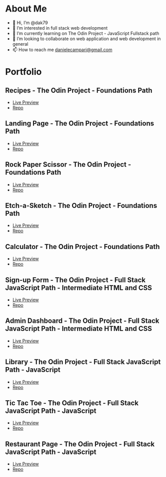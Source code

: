 # About Me
- 👋 Hi, I’m @dak79
- 👀 I’m interested in full stack web development
- 🌱 I’m currently learning on The Odin Project - JavaScript Fullstack path
- 💞️ I’m looking to collaborate on web application and web development in general
- 📫 How to reach me danielecampari@gmail.com

# Portfolio

## Recipes - The Odin Project - Foundations Path
* [Live Preview](https://dak79.github.io/odin-recipes/)
* [Repo](https://github.com/dak79/odin-recipes)

## Landing Page - The Odin Project - Foundations Path
* [Live Preview](https://dak79.github.io/odin-landing/)
* [Repo](https://github.com/dak79/odin-landing)

## Rock Paper Scissor - The Odin Project - Foundations Path
* [Live Preview](https://dak79.github.io/odin-rock/)
* [Repo](https://github.com/dak79/odin-rock)

## Etch-a-Sketch - The Odin Project - Foundations Path
* [Live Preview](https://dak79.github.io/odin-etch-a-sketch/)
* [Repo](https://github.com/dak79/odin-etch-a-sketch)

## Calculator - The Odin Project - Foundations Path
* [Live Preview](https://dak79.github.io/odin-calculator/)
* [Repo](https://github.com/dak79/odin-calculator)

## Sign-up Form - The Odin Project - Full Stack JavaScript Path - Intermediate HTML and CSS
* [Live Preview](https://dak79.github.io/odin-sign-up-form/)
* [Repo](https://github.com/dak79/odin-sign-up-form)

## Admin Dashboard - The Odin Project - Full Stack JavaScript Path - Intermediate HTML and CSS
* [Live Preview](https://dak79.github.io/odin-admin-dashboard/)
* [Repo](https://github.com/dak79/odin-admin-dashboard)

## Library - The Odin Project - Full Stack JavaScript Path - JavaScript
* [Live Preview](https://dak79.github.io/odin-library/)
* [Repo](https://github.com/dak79/odin-library)

## Tic Tac Toe - The Odin Project - Full Stack JavaScript Path - JavaScript
* [Live Preview](https://dak79.github.io/odin-tic-tac-toe/)
* [Repo](https://github.com/dak79/odin-tic-tac-toe)

## Restaurant Page - The Odin Project - Full Stack JavaScript Path - JavaScript
* [Live Preview](https://dak79.github.io/odin-restaurant-page/)
* [Repo](https://github.com/dak79/odin-restaurant-page)


<!---
dak79/dak79 is a ✨ special ✨ repository because its `README.md` (this file) appears on your GitHub profile.
You can click the Preview link to take a look at your changes.
--->
